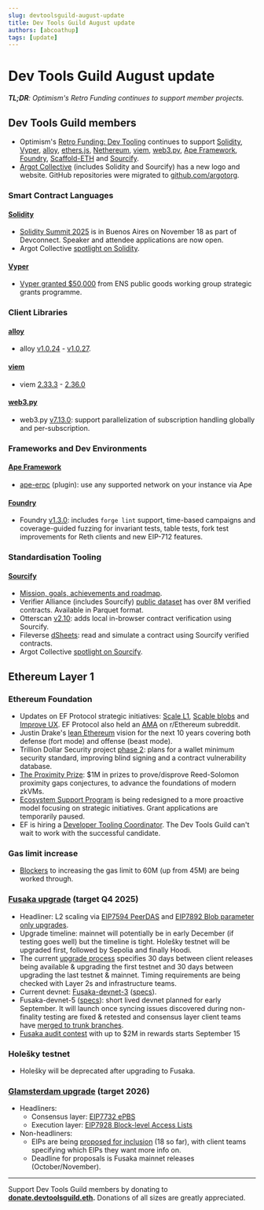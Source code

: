```yaml
---
slug: devtoolsguild-august-update
title: Dev Tools Guild August update
authors: [abcoathup]
tags: [update]
---
```


# Dev Tools Guild August update

_**TL;DR**: Optimism's Retro Funding continues to support member projects._

<!-- truncate -->

## Dev Tools Guild members

* Optimism's [Retro Funding: Dev Tooling](https://atlas.optimism.io/missions/retro-funding-dev-tooling) continues to support [Solidity](https://atlas.optimism.io/project/0xcc8d03e014e121d10602eeff729b755d5dc6a317df0d6302c8a9d3b5424aaba8), [Vyper](https://atlas.optimism.io/project/0x9ca1f7b0e0d10d3bd2619e51a54f2e4175e029c87a2944cf1ebc89164ba77ea0), [alloy](https://atlas.optimism.io/project/0x56ce7cbc27852a8d8ef5869dc9033a215c8893f799468f61527dacb9f92be790), [ethers.js](https://atlas.optimism.io/project/0xa3d07f453f70d844196d89d79848aa2e70a0bd8b38bf0f493cba1547bb3bca5e), [Nethereum](https://atlas.optimism.io/project/0x4a5e771af86cf1938056b43cddbf0018dca1376d578f631f7449fe10ac4958ed), [viem](https://atlas.optimism.io/project/0x6bd057da522918a4675396313ae33a2f2788a1ceeb3bd7ae228015e3eb317a7d), [web3.py](https://atlas.optimism.io/project/0xebe03c3d6d33cad60124b9b05ef6e2ff056293a1de3c5fa51dfbb90c86c14bf7), [Ape Framework](https://atlas.optimism.io/project/0xa0b16714baef75d97ec07fd48eaf42e79df92fe2a3c2d725d2388ede587ea54c), [Foundry](https://atlas.optimism.io/project/0x4562c0630907577f433cad78c7e2cc03349d918b6c14ef982f11a2678f5999ad), [Scaffold-ETH](https://atlas.optimism.io/project/0x154a42e5ca88d7c2732fda74d6eb611057fc88dbe6f0ff3aae7b89c2cd1666ab) and [Sourcify](https://atlas.optimism.io/project/0x51cda5996ef1a2ccd8fcf4ee5792337695599454c83eb1218c3ad4388dcb5bf5).
* [Argot Collective](https://x.com/argotorg/status/1958478495157469594) (includes Solidity and Sourcify) has a new logo and website.  GitHub repositories were migrated to [github.com/argotorg](https://github.com/argotorg).

### Smart Contract Languages
#### [Solidity](https://soliditylang.org/) 
* [Solidity Summit 2025](https://soliditylang.org/blog/2025/08/26/solidity-summit-2025-announcement/) is in Buenos Aires on November 18 as part of Devconnect.  Speaker and attendee applications are now open.
* Argot Collective [spotlight on Solidity](https://x.com/argotorg/status/1960340799859876218). 

#### [Vyper](https://vyperlang.org/)
* [Vyper granted $50,000](https://discuss.ens.domains/t/ens-public-goods-working-group-funding-vyper/21171) from ENS public goods working group strategic grants programme.

### Client Libraries
#### [alloy](https://alloy.rs/)
* alloy [v1.0.24](https://github.com/alloy-rs/alloy/releases/tag/v1.0.24) - [v1.0.27](https://github.com/alloy-rs/alloy/releases/tag/v1.0.27).

#### [viem](https://viem.sh/)
* viem [2.33.3](https://github.com/wevm/viem/releases/tag/viem%402.33.3) - [2.36.0](https://github.com/wevm/viem/releases/tag/viem%402.36.0)

#### [web3.py](https://web3py.readthedocs.io/)
* web3.py [v7.13.0](https://web3py.readthedocs.io/en/latest/release_notes.html#web3-py-v7-13-0-2025-08-04): support parallelization of subscription handling globally and per-subscription.

### Frameworks and Dev Environments
#### [Ape Framework](https://docs.apeworx.io/ape)
* [ape-erpc](https://github.com/ApeWorX/ape-erpc#readme) (plugin): use any supported network on your instance via Ape

#### [Foundry](https://getfoundry.sh/)
* Foundry [v1.3.0](https://github.com/foundry-rs/foundry/releases/tag/v1.3.0): includes `forge lint` support, time-based campaigns and coverage-guided fuzzing for invariant tests, table tests, fork test improvements for Reth clients and new EIP-712 features.

### Standardisation Tooling
#### [Sourcify](https://sourcify.dev/)
* [Mission, goals, achievements and roadmap](https://docs.sourcify.dev/blog/roadmap-2025/).
* Verifier Alliance (includes Sourcify) [public dataset](https://x.com/verifalliance/status/1952730322283679911) has over 8M verified contracts.  Available in Parquet format.
* Otterscan [v2.10](https://github.com/otterscan/otterscan/releases/tag/v2.10.0): adds local in-browser contract verification using Sourcify.
* Fileverse [dSheets](https://x.com/fileverse/status/1951298928558706795): read and simulate a contract using Sourcify verified contracts.
* Argot Collective [spotlight on Sourcify](https://x.com/argotorg/status/1954877126353793368).

## Ethereum Layer 1

### Ethereum Foundation

* Updates on EF Protocol strategic initiatives: [Scale L1](https://blog.ethereum.org/2025/08/05/protocol-update-001), [Scable blobs](https://blog.ethereum.org/2025/08/22/protocol-update-002) and [Improve UX](https://blog.ethereum.org/2025/08/29/protocol-update-003).  EF Protocol also held an [AMA](https://www.reddit.com/r/ethereum/comments/1n1cyd3/ama_we_are_ef_protocol_pt_14_29_august_2025/) on r/Ethereum subreddit.
* Justin Drake's [lean Ethereum](https://blog.ethereum.org/2025/07/31/lean-ethereum) vision for the next 10 years covering both defense (fort mode) and offense (beast mode).
* Trillion Dollar Security project [phase 2](https://blog.ethereum.org/2025/08/20/trillion-dollar-sec-2): plans for a wallet minimum security standard, improving blind signing and a contract vulnerability database.
* [The Proximity Prize](https://proximityprize.org/): $1M in prizes to prove/disprove Reed-Solomon proximity gaps conjectures, to advance the foundations of modern zkVMs.
* [Ecosystem Support Program](https://blog.ethereum.org/2025/08/29/esp-next-chapter) is being redesigned to a more proactive model focusing on strategic initiatives.  Grant applications are temporarily paused.
* EF is hiring a [Developer Tooling Coordinator](https://jobs.lever.co/ethereumfoundation/897e1526-ef04-400f-9730-d3501d442686).  The Dev Tools Guild can't wait to work with the successful candidate.

### Gas limit increase

* [Blockers](https://github.com/NethermindEth/eth-perf-research/blob/main/README.md#60-mgas) to increasing the gas limit to 60M (up from 45M) are being worked through.

### [Fusaka upgrade](https://forkcast.org/upgrade/fusaka) (target Q4 2025)

* Headliner: L2 scaling via [EIP7594 PeerDAS](https://forkcast.org/upgrade/fusaka#eip-7594) and [EIP7892 Blob parameter only upgrades](https://forkcast.org/upgrade/fusaka#eip-7892).
* Upgrade timeline: mainnet will potentially be in early December (if testing goes well) but the timeline is tight.  Holešky testnet will be upgraded first, followed by Sepolia and finally Hoodi.  
* The current [upgrade process](https://github.com/ethereum/pm/blob/master/processes/protocol-upgrade.md) specifies 30 days between client releases being available & upgrading the first testnet and 30 days between upgrading the last testnet & mainnet.  Timing requirements are being checked with Layer 2s and infrastructure teams.
* Current devnet: [Fusaka-devnet-3](https://fusaka-devnet-3.ethpandaops.io/) ([specs](https://notes.ethereum.org/@ethpandaops/fusaka-devnet-3)).  
* Fusaka-devnet-5 ([specs](https://notes.ethereum.org/@ethpandaops/fusaka-devnet-5)): short lived devnet planned for early September.  It will launch once syncing issues discovered during non-finality testing are fixed & retested and consensus layer client teams have [merged to trunk branches](https://github.com/ethpandaops/fusaka-devnets/blob/master/ansible/inventories/devnet-3/group_vars/all/images.yaml#L1-L9).
* [Fusaka audit contest](https://x.com/sherlockdefi/status/1961019516512780624) with up to $2M in rewards starts September 15

### Holešky testnet

* Holešky will be deprecated after upgrading to Fusaka.

### [Glamsterdam upgrade](https://forkcast.org/upgrade/glamsterdam) (target 2026)

* Headliners: 
  * Consensus layer: [EIP7732 ePBS](https://forkcast.org/upgrade/glamsterdam#eip-7732)
  * Execution layer: [EIP7928 Block-level Access Lists](https://forkcast.org/upgrade/glamsterdam#eip-7928)
* Non-headliners:
  * EIPs are being [proposed for inclusion](https://forkcast.org/upgrade/glamsterdam#proposed-for-inclusion) (18 so far), with client teams specifying which EIPs they want more info on.  
  * Deadline for proposals is Fusaka mainnet releases (October/November). 

---


Support Dev Tools Guild members by donating to **[donate.devtoolsguild.eth](https://devtoolsguild.xyz/donate).**  Donations of all sizes are greatly appreciated.  




